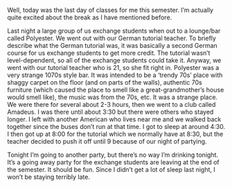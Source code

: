 Well, today was the last day of classes for me this semester. I’m actually quite excited about the break as I have mentioned before.

Last night a large group of us exchange students when out to a lounge/bar called Polyester. We went out with our German tutorial teacher. To briefly describe what the German tutorial was, it was basically a second German course for us exchange students to get more credit. The tutorial wasn’t level-dependent, so all of the exchange students could take it. Anyway, we went with our tutorial teacher who is 21, so she fit right in. Polyester was a very strange 1070s style bar. It was intended to be a ‘trendy 70s’ place with shaggy carpet on the floor (and on parts of the walls), authentic 70s furniture (which caused the place to smell like a great-grandmother’s house would smell like), the music was from the 70s, etc. It was a strange place. We were there for several about 2-3 hours, then we went to a club called Amadeus. I was there until about 3:30 but there were others who stayed longer. I left with another American who lives near me and we walked back together since the buses don’t run at that time. I got to sleep at around 4:30. I then got up at 8:00 for the tutorial which we normally have at 8:30, but the teacher decided to push it off until 9 because of our night of partying.

Tonight I’m going to another party, but there’s no way I’m drinking tonight. It’s a going away party for the exchange students are leaving at the end of the semester. It should be fun. Since I didn’t get a lot of sleep last night, I won’t be staying terribly late.